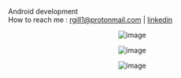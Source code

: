 Android development
<br>
How to reach me : rgill1@protonmail.com <t>|<t> [linkedin](linkedin.com/in/rahul-gill-466a1620a/)

  
<p align="center">
<img src="https://github-readme-stats.vercel.app/api?username=rahul-gill&count_private=true&theme=merko&show_icons=true" alt="image" />
</p>

<p align="center">
<img src="https://github-readme-stats.vercel.app/api/top-langs/?username=rahul-gill&layout=compact" alt="image" />
</p>

  
  <p align="center">
<img src="https://komarev.com/ghpvc/?username=rahul-gill&color=red" alt="image" />
 </p>
